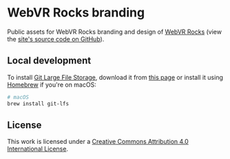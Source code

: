 # WebVR Rocks branding

Public assets for WebVR Rocks branding and design of [WebVR Rocks](https://webvr.rocks/) (view the [site's source code on GitHub](https://github.com/webvrrocks/design)).


## Local development

To install [Git Large File Storage](https://git-lfs.github.com/), download it from [this page](https://github.com/git-lfs/git-lfs/releases/latest) or install it using [Homebrew](http://brew.sh/) if you're on macOS:

```sh
# macOS
brew install git-lfs
```


## License

This work is licensed under a [Creative Commons Attribution 4.0 International License](http://creativecommons.org/licenses/by/4.0/).
